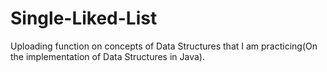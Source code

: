 # Single-Liked-List
Uploading function on concepts of Data Structures that I am practicing(On the implementation of Data Structures in Java).
